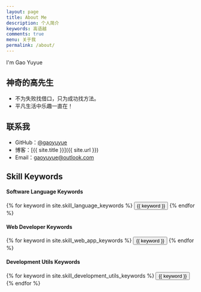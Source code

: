 ```yaml
---
layout: page
title: About Me
description: 个人简介
keywords: 高语越
comments: true
menu: 关于我
permalink: /about/
---
```


I'm Gao Yuyue


## 神奇的高先生

* 不为失败找借口，只为成功找方法。
* 平凡生活中乐趣一直在！

## 联系我

* GitHub：[@gaoyuyue](https://github.com/gaoyuyue)
* 博客：[{{ site.title }}]({{ site.url }})
* Email：gaoyuyue@outlook.com

## Skill Keywords

#### Software Language Keywords
<div class="btn-inline">
    {% for keyword in site.skill_language_keywords %}
    <button class="btn btn-outline" type="button">{{ keyword }}</button>
    {% endfor %}
</div>

#### Web Developer Keywords
<div class="btn-inline">
    {% for keyword in site.skill_web_app_keywords %}
    <button class="btn btn-outline" type="button">{{ keyword }}</button>
    {% endfor %}
</div>

#### Development Utils Keywords
<div class="btn-inline">
    {% for keyword in site.skill_development_utils_keywords %}
    <button class="btn btn-outline" type="button">{{ keyword }}</button>
    {% endfor %}
</div>
